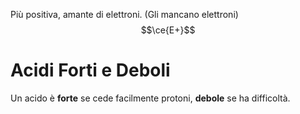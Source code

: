 Più positiva, amante di elettroni. (Gli mancano elettroni)
$$\ce{E+}$$

# Acidi Forti e Deboli
Un acido è **forte** se cede facilmente protoni, **debole** se ha difficoltà.
